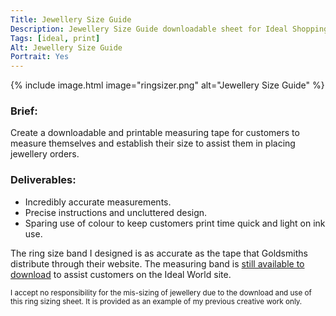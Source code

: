 ```yaml
---
Title: Jewellery Size Guide
Description: Jewellery Size Guide downloadable sheet for Ideal Shopping Direct
Tags: [ideal, print]
Alt: Jewellery Size Guide
Portrait: Yes
---
```

{% include image.html image="ringsizer.png" alt="Jewellery Size Guide" %}

### Brief:

Create a downloadable and printable measuring tape for customers to measure themselves and establish their size to assist them in placing jewellery orders.

### Deliverables:

*	Incredibly accurate measurements.
*	Precise instructions and uncluttered design.
*	Sparing use of colour to keep customers print time quick and light on ink use.

The ring size band I designed is as accurate as the tape that Goldsmiths distribute through their website. The measuring band is [still available to download](http://www.idealworld.tv/Jewellery_Size_Guide) to assist customers on the Ideal World site.

<small class="note">I accept no responsibility for the mis-sizing of jewellery due to the download and use of this ring sizing sheet. It is provided as an example of my previous creative work only.</small>